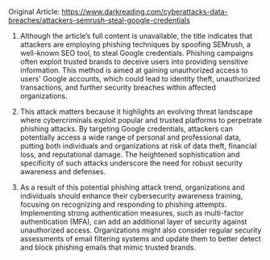 Original Article: https://www.darkreading.com/cyberattacks-data-breaches/attackers-semrush-steal-google-credentials

1) Although the article’s full content is unavailable, the title indicates that attackers are employing phishing techniques by spoofing SEMrush, a well-known SEO tool, to steal Google credentials. Phishing campaigns often exploit trusted brands to deceive users into providing sensitive information. This method is aimed at gaining unauthorized access to users' Google accounts, which could lead to identity theft, unauthorized transactions, and further security breaches within affected organizations.

2) This attack matters because it highlights an evolving threat landscape where cybercriminals exploit popular and trusted platforms to perpetrate phishing attacks. By targeting Google credentials, attackers can potentially access a wide range of personal and professional data, putting both individuals and organizations at risk of data theft, financial loss, and reputational damage. The heightened sophistication and specificity of such attacks underscore the need for robust security awareness and defenses.

3) As a result of this potential phishing attack trend, organizations and individuals should enhance their cybersecurity awareness training, focusing on recognizing and responding to phishing attempts. Implementing strong authentication measures, such as multi-factor authentication (MFA), can add an additional layer of security against unauthorized access. Organizations might also consider regular security assessments of email filtering systems and update them to better detect and block phishing emails that mimic trusted brands.
